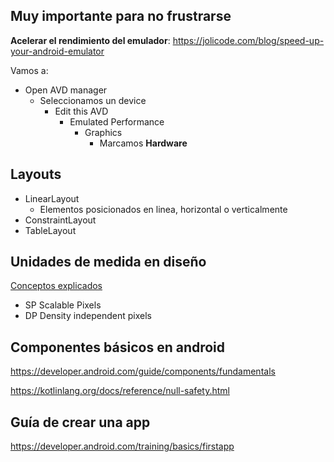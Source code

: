 ## Muy importante para no frustrarse

**Acelerar el rendimiento del emulador**: https://jolicode.com/blog/speed-up-your-android-emulator

Vamos a:

- Open AVD manager
  - Seleccionamos un device
    - Edit this AVD
      - Emulated Performance
        - Graphics
          - Marcamos **Hardware**



## Layouts

- LinearLayout
  - Elementos posicionados en linea, horizontal o verticalmente
- ConstraintLayout
- TableLayout



## Unidades de medida en diseño
[Conceptos explicados](https://material.io/design/layout/pixel-density.html#density-independence)
- SP Scalable Pixels
- DP Density independent pixels



## Componentes básicos en android

https://developer.android.com/guide/components/fundamentals

https://kotlinlang.org/docs/reference/null-safety.html

## Guía de crear una app

https://developer.android.com/training/basics/firstapp




